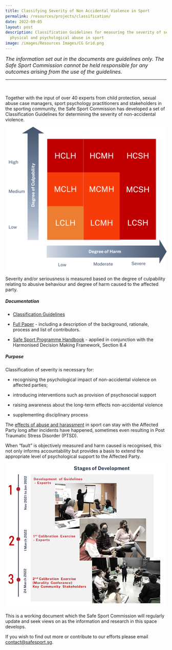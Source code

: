 ```yaml
---
title: Classifying Severity of Non Accidental Violence in Sport
permalink: /resources/projects/classification/
date: 2022-09-05
layout: post
description: Classification Guidelines for measuring the severity of sexual,
  physical and psychological abuse in sport
image: /images/Resources Images/CG Grid.png
---
```

<span style="font-size: 16px">*The information set out in the documents are guidelines only. The Safe Sport Commission cannot be held responsible for any outcomes arising from the use of the guidelines.*</span>
<hr>
<br><br>Together with the input of over 40 experts from child protection, sexual abuse case managers, sport psychology practitioners and stakeholders in the sporting community, the Safe Sport Commission has developed a set of Classification Guidelines for determining the severity of non-accidental violence.



![Decision Making Framwork](/images/Resources%20Images/CG%20Grid.png)


Severity and/or seriousness is measured based on the degree of culpability relating to abusive behaviour and degree of harm caused to the affected party. 


##### **Documentation**

* [Classification Guidelines](/files/Guidelines%20for%20the%20Classification%20of%20Severity%20of%20Non-accidental%20Violence%20in%20Sport_Brief.pdf) 

* [Full Paper](/files/Guidelines%20for%20the%20Classification%20of%20Severity%20of%20Non-accidental%20Violence%20in%20Sport_Full.pdf)  - including a description of the background, rationale, process and list of contributors.
* [Safe Sport Programme Handbook](/files/Safe%20Sport%20Programme%20Handbook%20101.pdf) - applied in conjunction with the Harmonised Decision Making Framework, Section 8.4


##### **Purpose**

Classification of severity is necessary for:

* recognising the psychological impact of non-accidental violence on affected parties;

* introducing interventions such as provision of psychosocial support

* raising awareness about the long-term effects non-accidental violence

* supplementing disciplinary process  

The [effects of abuse and harassment](https://stillmed.olympic.org/media/Document%20Library/OlympicOrg/IOC/What-We-Do/Protecting-Clean-Athletes/Safeguarding/IOC-Consensus-Statement_Harassment-and-abuse-in-sport-2016.pdf) in sport can stay with the Affected Party long after incidents have happened, sometimes even resulting in Post Traumatic Stress Disorder (PTSD).

When “fault” is objectively measured and harm caused is recognised, this not only informs accountability but provides a basis to extend the appropriate level of psychological support to the Affected Party.


![Stages of Development](/images/Resources%20Images/CG.png)


This is a working document which the Safe Sport Commission will regularly update and seek views on as the information and research in this space develops.

If you wish to find out more or contribute to our efforts please email contact@safesport.sg.